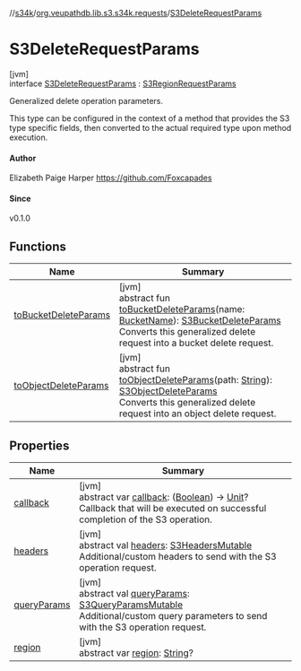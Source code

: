 //[s34k](../../../index.md)/[org.veupathdb.lib.s3.s34k.requests](../index.md)/[S3DeleteRequestParams](index.md)

# S3DeleteRequestParams

[jvm]\
interface [S3DeleteRequestParams](index.md) : [S3RegionRequestParams](../-s3-region-request-params/index.md)

Generalized delete operation parameters.

This type can be configured in the context of a method that provides the S3 type specific fields, then converted to the actual required type upon method execution.

#### Author

Elizabeth Paige Harper https://github.com/Foxcapades

#### Since

v0.1.0

## Functions

| Name | Summary |
|---|---|
| [toBucketDeleteParams](to-bucket-delete-params.md) | [jvm]<br>abstract fun [toBucketDeleteParams](to-bucket-delete-params.md)(name: [BucketName](../../org.veupathdb.lib.s3.s34k.fields/-bucket-name/index.md)): [S3BucketDeleteParams](../../org.veupathdb.lib.s3.s34k.requests.client/-s3-bucket-delete-params/index.md)<br>Converts this generalized delete request into a bucket delete request. |
| [toObjectDeleteParams](to-object-delete-params.md) | [jvm]<br>abstract fun [toObjectDeleteParams](to-object-delete-params.md)(path: [String](https://kotlinlang.org/api/latest/jvm/stdlib/kotlin/-string/index.html)): [S3ObjectDeleteParams](../../org.veupathdb.lib.s3.s34k.requests.object/-s3-object-delete-params/index.md)<br>Converts this generalized delete request into an object delete request. |

## Properties

| Name | Summary |
|---|---|
| [callback](callback.md) | [jvm]<br>abstract var [callback](callback.md): ([Boolean](https://kotlinlang.org/api/latest/jvm/stdlib/kotlin/-boolean/index.html)) -&gt; [Unit](https://kotlinlang.org/api/latest/jvm/stdlib/kotlin/-unit/index.html)?<br>Callback that will be executed on successful completion of the S3 operation. |
| [headers](../-s3-request-params/headers.md) | [jvm]<br>abstract val [headers](../-s3-request-params/headers.md): [S3HeadersMutable](../../org.veupathdb.lib.s3.s34k.fields.headers/-s3-headers-mutable/index.md)<br>Additional/custom headers to send with the S3 operation request. |
| [queryParams](../-s3-request-params/query-params.md) | [jvm]<br>abstract val [queryParams](../-s3-request-params/query-params.md): [S3QueryParamsMutable](../../org.veupathdb.lib.s3.s34k.fields.query_params/-s3-query-params-mutable/index.md)<br>Additional/custom query parameters to send with the S3 operation request. |
| [region](../-s3-region-request-params/region.md) | [jvm]<br>abstract var [region](../-s3-region-request-params/region.md): [String](https://kotlinlang.org/api/latest/jvm/stdlib/kotlin/-string/index.html)? |
